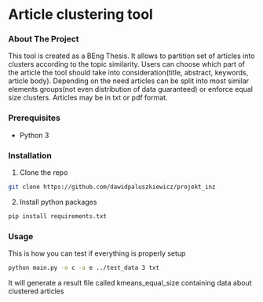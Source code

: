 # Article clustering tool

### About The Project
This tool is created as a BEng Thesis. It allows to partition set of articles into clusters according to the topic similarity.
Users can choose which part of the article the tool should take into consideration(title, abstract, keywords, article body).
Depending on the need articles can be split into most similar elements groups(not even distribution of data guaranteed) or enforce equal size clusters.
Articles may be in txt or pdf format.

### Prerequisites

* Python 3

### Installation

1. Clone the repo
```sh
git clone https://github.com/dawidpaluszkiewicz/projekt_inz
```
2. Install python packages
```sh
pip install requirements.txt
```

### Usage

This is how you can test if everything is properly setup

```sh
python main.py -o c -a e ../test_data 3 txt
```

It will generate a result file called kmeans_equal_size containing data about clustered articles

